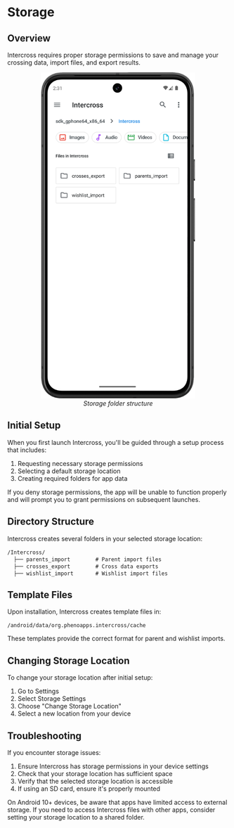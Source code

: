 <link rel="stylesheet" type="text/css" href="_styles/styles.css">

# Storage

## Overview

Intercross requires proper storage permissions to save and manage your crossing data, import files, and export results.

<figure align="center" class="image">
<img src="_static/images/storage_structure.png" width="350px">
<figcaption><i>Storage folder structure</i></figcaption>
</figure>

## Initial Setup

When you first launch Intercross, you'll be guided through a setup process that includes:

1. Requesting necessary storage permissions
2. Selecting a default storage location
3. Creating required folders for app data

If you deny storage permissions, the app will be unable to function properly and will prompt you to grant permissions on subsequent launches.

## Directory Structure

Intercross creates several folders in your selected storage location:

```
/Intercross/
  ├── parents_import        # Parent import files
  ├── crosses_export        # Cross data exports
  ├── wishlist_import       # Wishlist import files
```

## Template Files

Upon installation, Intercross creates template files in:
```
/android/data/org.phenoapps.intercross/cache
```

These templates provide the correct format for parent and wishlist imports.

## Changing Storage Location

To change your storage location after initial setup:

1. Go to Settings
2. Select Storage Settings
3. Choose "Change Storage Location"
4. Select a new location from your device

## Troubleshooting

If you encounter storage issues:

1. Ensure Intercross has storage permissions in your device settings
2. Check that your storage location has sufficient space
3. Verify that the selected storage location is accessible
4. If using an SD card, ensure it's properly mounted

On Android 10+ devices, be aware that apps have limited access to external storage. If you need to access Intercross files with other apps, consider setting your storage location to a shared folder.